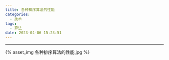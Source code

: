 ```yaml
---
title: 各种排序算法的性能
categories:
  - 技术
tags:
  - 算法
date: 2023-04-06 15:23:51
---
```


---
{% asset_img 各种排序算法的性能.jpg %}
